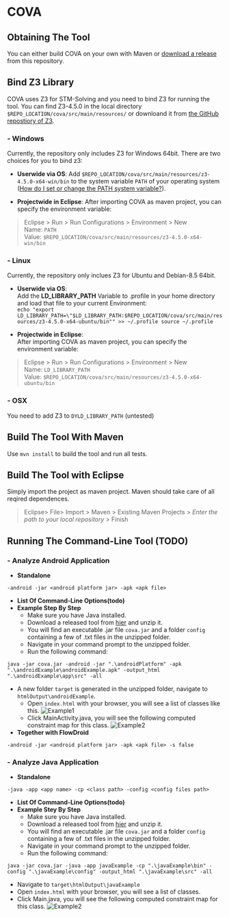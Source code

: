 # COVA

## Obtaining The Tool 
You can either build COVA on your own with Maven or [download a release](...) from this repository.

## Bind Z3 Library
COVA uses Z3 for STM-Solving and you need to bind Z3 for running the tool. You can find Z3-4.5.0 in the local directory `$REPO_LOCATION/cova/src/main/resources/` or downloand it from [the GitHub repostiory of Z3](https://github.com/Z3Prover/z3).  
### - Windows
Currently, the repository only includes Z3 for Windows 64bit.
There are two choices for you to bind z3:

- **Userwide via OS**: 
Add `$REPO_LOCATION/cova/src/main/resources/z3-4.5.0-x64-win/bin` to the system variable `PATH` of your operating system ([How do I set or change the PATH system variable?](https://www.java.com/en/download/help/path.xml)).

- **Projectwide in Eclipse**: 
After importing COVA as maven project, you can specify the environment variable: 
> Eclipse > Run > Run Configurations > Environment > New  
Name: `PATH`  
Value: `$REPO_LOCATION/cova/src/main/resources/z3-4.5.0-x64-win/bin`


### - Linux
Currently, the repository only inclues Z3 for Ubuntu and Debian-8.5 64bit.

- **Userwide via OS**:  
Add the **LD_LIBRARY_PATH** Variable to .profile in your home directory and load that file to your current Environment:  
`echo "export LD_LIBRARY_PATH=\"$LD_LIBRARY_PATH:$REPO_LOCATION/cova/src/main/resources/z3-4.5.0-x64-ubuntu/bin"" >> ~/.profile
source ~/.profile`

- **Projectwide in Eclipse**:  
After importing COVA as maven project, you can specify the environment variable:
> Eclipse > Run > Run Configurations > Environment > New  
Name: `LD_LIBRARY_PATH`  
Value: `$REPO_LOCATION/cova/src/main/resources/z3-4.5.0-x64-ubuntu/bin` 

### - OSX
You need to add Z3 to `DYLD_LIBRARY_PATH` (untested)

## Build The Tool With Maven
Use 
`mvn install`
to build the tool and run all tests.

## Build The Tool with Eclipse
Simply import the project as maven project. Maven should take care of all reqired dependences.
> Eclipse> File> Import > Maven > Existing Maven Projects > *Enter the path to your local repository*  > Finish

## Running The Command-Line Tool (TODO)
### - Analyze Android Application
- **Standalone**
```
-android -jar <android platform jar> -apk <apk file>
```
- **List Of Command-Line Options(todo)**
- **Example Step By Step**
    - Make sure you have Java installed.   
    - Download a released tool from [hier](/release1.0.0.zip) and unzip it.  
    - You will find an executable .jar file `cova.jar` and a folder `config` containing a few of .txt files in the unzipped folder. 
    - Navigate in your command prompt to the unzipped folder.
    - Run the following command:
```
java -jar cova.jar -android -jar ".\androidPlatform" -apk ".\androidExample\androidExample.apk" -output_html ".\androidExample\app\src" -all
```
 - A new folder `target` is generated in the unzipped folder, navigate to  `htmlOutput\androidExample`.
    - Open `index.html` with your browser, you will see a list of classes like this. 
        ![Example1](/pics/Example1.PNG)
    - Click MainActivity.java, you will see the following computed constraint map for this class.
        ![Example2](/pics/Example2.PNG)
- **Together with FlowDroid**
```
-android -jar <android platform jar> -apk <apk file> -s false
```

### - Analyze Java Application
- **Standalone**
```
-java -app <app name> -cp <class path> -config <config files path>
```
- **List Of Command-Line Options(todo)**
- **Example Stey By Step**
    -  Make sure you have Java installed.   
    - Download a released tool from [hier](/release1.0.0.zip) and unzip it.  
    - You will find an executable .jar file `cova.jar` and a folder `config` containing a few of .txt files in the unzipped folder. 
    - Navigate in your command prompt to the unzipped folder.
    - Run the following command:
```
java -jar cova.jar -java -app javaExample -cp ".\javaExample\bin" -config ".\javaExample\config" -output_html ".\javaExample\src" -all
```
   - Navigate to `target\htmlOutput\javaExample`
   - Open `index.html` with your browser, you will see a list of classes. 
   - Click Main.java, you will see the following computed constraint map for this class.
    ![Example2](/pics/Example3.PNG)
